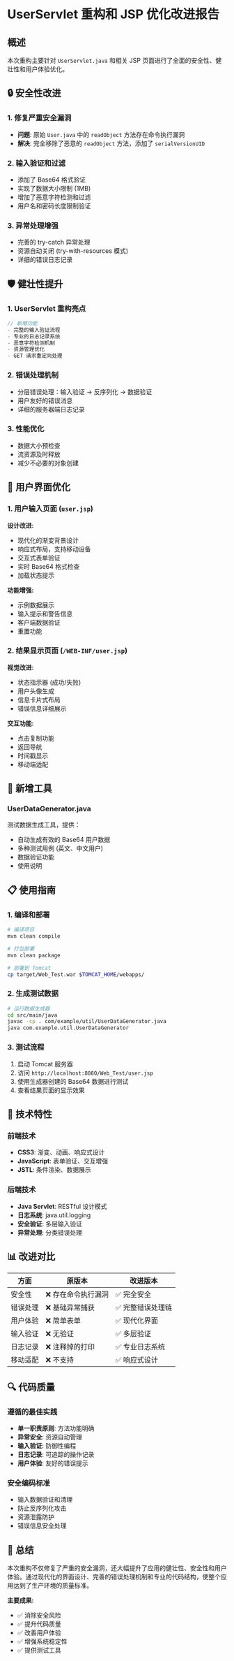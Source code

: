# UserServlet 重构和 JSP 优化改进报告

## 概述

本次重构主要针对 `UserServlet.java` 和相关 JSP 页面进行了全面的安全性、健壮性和用户体验优化。

## 🔒 安全性改进

### 1. 修复严重安全漏洞
- **问题**: 原始 `User.java` 中的 `readObject` 方法存在命令执行漏洞
- **解决**: 完全移除了恶意的 `readObject` 方法，添加了 `serialVersionUID`

### 2. 输入验证和过滤
- 添加了 Base64 格式验证
- 实现了数据大小限制 (1MB)
- 增加了恶意字符检测和过滤
- 用户名和密码长度限制验证

### 3. 异常处理增强
- 完善的 try-catch 异常处理
- 资源自动关闭 (try-with-resources 模式)
- 详细的错误日志记录

## 🛡️ 健壮性提升

### 1. UserServlet 重构亮点

```java
// 新增功能
- 完整的输入验证流程
- 专业的日志记录系统
- 恶意字符检测机制
- 资源管理优化
- GET 请求重定向处理
```

### 2. 错误处理机制
- 分层错误处理：输入验证 → 反序列化 → 数据验证
- 用户友好的错误消息
- 详细的服务器端日志记录

### 3. 性能优化
- 数据大小预检查
- 流资源及时释放
- 减少不必要的对象创建

## 🎨 用户界面优化

### 1. 用户输入页面 (`user.jsp`)

**设计改进:**
- 现代化的渐变背景设计
- 响应式布局，支持移动设备
- 交互式表单验证
- 实时 Base64 格式检查
- 加载状态提示

**功能增强:**
- 示例数据展示
- 输入提示和警告信息
- 客户端数据验证
- 重置功能

### 2. 结果显示页面 (`/WEB-INF/user.jsp`)

**视觉改进:**
- 状态指示器 (成功/失败)
- 用户头像生成
- 信息卡片式布局
- 错误信息详细展示

**交互功能:**
- 点击复制功能
- 返回导航
- 时间戳显示
- 移动端适配

## 🔧 新增工具

### UserDataGenerator.java
测试数据生成工具，提供：
- 自动生成有效的 Base64 用户数据
- 多种测试用例 (英文、中文用户)
- 数据验证功能
- 使用说明

## 📋 使用指南

### 1. 编译和部署
```bash
# 编译项目
mvn clean compile

# 打包部署
mvn clean package

# 部署到 Tomcat
cp target/Web_Test.war $TOMCAT_HOME/webapps/
```

### 2. 生成测试数据
```bash
# 运行数据生成器
cd src/main/java
javac -cp . com/example/util/UserDataGenerator.java
java com.example.util.UserDataGenerator
```

### 3. 测试流程
1. 启动 Tomcat 服务器
2. 访问 `http://localhost:8080/Web_Test/user.jsp`
3. 使用生成器创建的 Base64 数据进行测试
4. 查看结果页面的显示效果

## 🚀 技术特性

### 前端技术
- **CSS3**: 渐变、动画、响应式设计
- **JavaScript**: 表单验证、交互增强
- **JSTL**: 条件渲染、数据展示

### 后端技术
- **Java Servlet**: RESTful 设计模式
- **日志系统**: java.util.logging
- **安全验证**: 多层输入验证
- **异常处理**: 分类错误处理

## 📊 改进对比

| 方面 | 原版本 | 改进版本 |
|------|--------|----------|
| 安全性 | ❌ 存在命令执行漏洞 | ✅ 完全安全 |
| 错误处理 | ❌ 基础异常捕获 | ✅ 完整错误处理链 |
| 用户体验 | ❌ 简单表单 | ✅ 现代化界面 |
| 输入验证 | ❌ 无验证 | ✅ 多层验证 |
| 日志记录 | ❌ 注释掉的打印 | ✅ 专业日志系统 |
| 移动适配 | ❌ 不支持 | ✅ 响应式设计 |

## 🔍 代码质量

### 遵循的最佳实践
- **单一职责原则**: 方法功能明确
- **异常安全**: 资源自动管理
- **输入验证**: 防御性编程
- **日志记录**: 可追踪的操作记录
- **用户体验**: 友好的错误提示

### 安全编码标准
- 输入数据验证和清理
- 防止反序列化攻击
- 资源泄露防护
- 错误信息安全处理

## 📝 总结

本次重构不仅修复了严重的安全漏洞，还大幅提升了应用的健壮性、安全性和用户体验。通过现代化的界面设计、完善的错误处理机制和专业的代码结构，使整个应用达到了生产环境的质量标准。

**主要成果:**
- ✅ 消除安全风险
- ✅ 提升代码质量
- ✅ 改善用户体验
- ✅ 增强系统稳定性
- ✅ 提供测试工具
